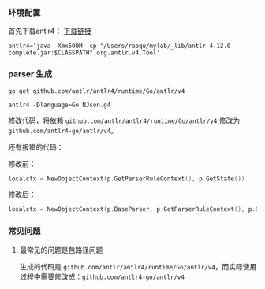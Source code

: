 ### 环境配置

首先下载antlr4： [下载链接](https://www.antlr.org/download.html)

```
antlr4='java -Xmx500M -cp "/Users/raoqu/mylab/_lib/antlr-4.12.0-complete.jar:$CLASSPATH" org.antlr.v4.Tool'
```

### parser 生成

```shell
go get github.com/antlr/antlr4/runtime/Go/antlr/v4

antlr4 -Dlanguage=Go NJson.g4
```

修改代码，将依赖 `github.com/antlr/antlr4/runtime/Go/antlr/v4` 修改为 `github.com/antlr4-go/antlr/v4`。

还有报错的代码：

修改前：

```Go
localctx = NewObjectContext(p.GetParserRuleContext(), p.GetState())
```

修改后：

```Go
localctx = NewObjectContext(p.BaseParser, p.GetParserRuleContext(), p.GetState())
```

### 常见问题

1. 最常见的问题是包路径问题 <p>生成的代码是 `github.com/antlr/antlr4/runtime/Go/antlr/v4`，而实际使用过程中需要修改成：`github.com/antlr4-go/antlr/v4`</p>